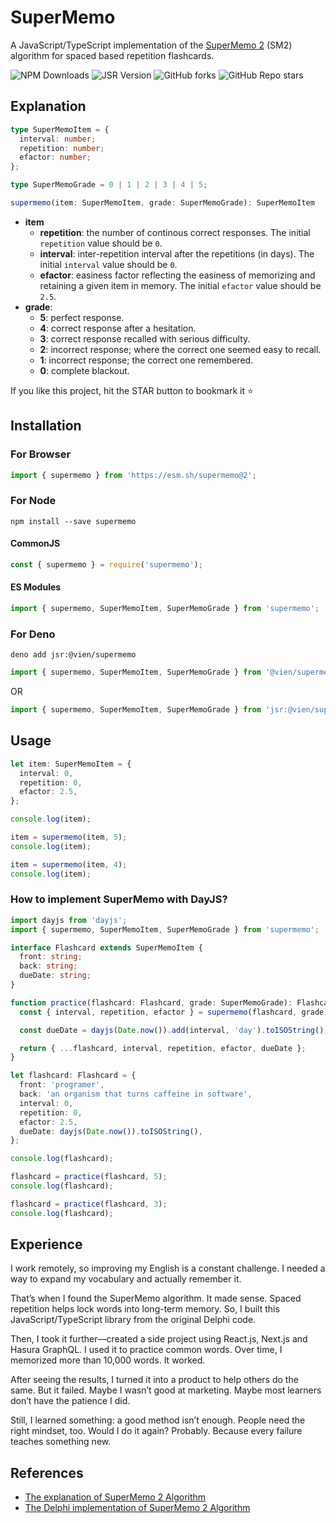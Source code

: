 # SuperMemo

A JavaScript/TypeScript implementation of the [SuperMemo 2](https://super-memory.com/english/ol/sm2.htm) (SM2) algorithm for spaced based repetition flashcards.

![NPM Downloads](https://img.shields.io/npm/dy/supermemo?label=NPM)
![JSR Version](https://img.shields.io/jsr/v/%40vien/supermemo?label=JSR)
![GitHub forks](https://img.shields.io/github/forks/viendinhcom/supermemo)
![GitHub Repo stars](https://img.shields.io/github/stars/viendinhcom/supermemo)

## Explanation

```ts
type SuperMemoItem = {
  interval: number;
  repetition: number;
  efactor: number;
};

type SuperMemoGrade = 0 | 1 | 2 | 3 | 4 | 5;

supermemo(item: SuperMemoItem, grade: SuperMemoGrade): SuperMemoItem
```

- **item**
  - **repetition**: the number of continous correct responses. The initial `repetition` value should be `0`.
  - **interval**: inter-repetition interval after the repetitions (in days). The initial `interval` value should be `0`.
  - **efactor**: easiness factor reflecting the easiness of memorizing and retaining a given item in memory. The initial `efactor` value should be `2.5`.
- **grade**:
  - **5**: perfect response.
  - **4**: correct response after a hesitation.
  - **3**: correct response recalled with serious difficulty.
  - **2**: incorrect response; where the correct one seemed easy to recall.
  - **1**: incorrect response; the correct one remembered.
  - **0**: complete blackout.

If you like this project, hit the STAR button to bookmark it ⭐️

## Installation

### For Browser

```ts
import { supermemo } from 'https://esm.sh/supermemo@2';
```

### For Node

```
npm install --save supermemo
```

#### CommonJS

```js
const { supermemo } = require('supermemo');
```

#### ES Modules

```ts
import { supermemo, SuperMemoItem, SuperMemoGrade } from 'supermemo';
```

### For Deno

```
deno add jsr:@vien/supermemo
```

```ts
import { supermemo, SuperMemoItem, SuperMemoGrade } from '@vien/supermemo';
```

OR

```ts
import { supermemo, SuperMemoItem, SuperMemoGrade } from 'jsr:@vien/supermemo';
```

## Usage

```ts
let item: SuperMemoItem = {
  interval: 0,
  repetition: 0,
  efactor: 2.5,
};

console.log(item);

item = supermemo(item, 5);
console.log(item);

item = supermemo(item, 4);
console.log(item);
```

### How to implement SuperMemo with DayJS?

```ts
import dayjs from 'dayjs';
import { supermemo, SuperMemoItem, SuperMemoGrade } from 'supermemo';

interface Flashcard extends SuperMemoItem {
  front: string;
  back: string;
  dueDate: string;
}

function practice(flashcard: Flashcard, grade: SuperMemoGrade): Flashcard {
  const { interval, repetition, efactor } = supermemo(flashcard, grade);

  const dueDate = dayjs(Date.now()).add(interval, 'day').toISOString();

  return { ...flashcard, interval, repetition, efactor, dueDate };
}

let flashcard: Flashcard = {
  front: 'programer',
  back: 'an organism that turns caffeine in software',
  interval: 0,
  repetition: 0,
  efactor: 2.5,
  dueDate: dayjs(Date.now()).toISOString(),
};

console.log(flashcard);

flashcard = practice(flashcard, 5);
console.log(flashcard);

flashcard = practice(flashcard, 3);
console.log(flashcard);
```

## Experience

I work remotely, so improving my English is a constant challenge. I needed a way to expand my vocabulary and actually remember it.

That’s when I found the SuperMemo algorithm. It made sense. Spaced repetition helps lock words into long-term memory. So, I built this JavaScript/TypeScript library from the original Delphi code.

Then, I took it further—created a side project using React.js, Next.js and Hasura GraphQL. I used it to practice common words. Over time, I memorized more than 10,000 words. It worked.

After seeing the results, I turned it into a product to help others do the same. But it failed. Maybe I wasn’t good at marketing. Maybe most learners don’t have the patience I did.

Still, I learned something: a good method isn’t enough. People need the right mindset, too. Would I do it again? Probably. Because every failure teaches something new.

## References

- [The explanation of SuperMemo 2 Algorithm](https://super-memory.com/english/ol/sm2.htm)
- [The Delphi implementation of SuperMemo 2 Algorithm](https://super-memory.com/english/ol/sm2source.htm)
